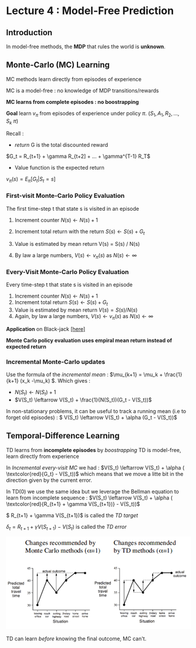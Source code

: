 # Lecture 4 : Model-Free Prediction

## Introduction

In model-free methods, the **MDP** that rules the world is **unknown**.

## Monte-Carlo (MC) Learning

MC methods learn directly from episodes of experience

MC is a model-free : no knowledge of MDP transitions/rewards

**MC learns from complete episodes : no boostrapping** 

**Goal** learn $v_\pi$ from episodes of experience under policy $\pi$. ($S_1,A_1,R_2,...,S_k ~ \pi)$


Recall :
* *return* G is the total discounted reward

$G_t = R_{t+1} + \gamma R_{t+2] + ... + \gamma^{T-1} R_T$

* Value function is the expected return

$v_\pi(s) = E_\pi[G_t | S_t = s]$

### First-visit Monte-Carlo Policy Evaluation

The first time-step t that state s is visited in an episode 

1. Increment counter $N(s) \leftarrow N(s) +1$

2. Increment total return with the return $S(s) \leftarrow S(s) + G_t$

3. Value is estimated by mean return V(s) = S(s) / N(s)

4. By law a large numbers, $V(s) \leftarrow v_\pi(s)$ as $N(s) \leftarrow \infty$

### Every-Visit Monte-Carlo Policy Evaluation

Every time-step t that state s is visited in an episode

1. Increment counter $N(s) \leftarrow N(s) + 1$ 
2. Increment total return $S(s) \leftarrow S(s) + G_t$
3. Value is estimated by mean return $V(s) = S(s) / N(s)$
4. Again, by law a large numbers, $V(s) \leftarrow v_\pi(s)$ as $N(s) \leftarrow \infty$

**Application** on Black-jack [[here]](./Applications/monte_carlo_policy_evaluation.ipynb)


**Monte Carlo policy evaluation uses empiral mean return instead of expected return** 


### Incremental Monte-Carlo updates

Use the formula of the *incremental mean* :
$\mu_{k+1} = \mu_k + \frac{1}{k+1} (x_k -\mu_k) $. Which gives :
* $N(S_t) \leftarrow N(S_t) + 1$
* $V(S_t) \leftarrow V(S_t) + \frac{1}{N(S_t))(G_t - V(S_t))$

In non-stationary problems, it can be useful to track a running mean (i.e to forget old episodes) : 
$ V(S_t) \leftarrow V(S_t) + \alpha (G_t - V(S_t))$


## Temporal-Difference Learning

TD learns from **incomplete episodes** by *boostrapping*
TD is model-free, learn directly from experience

In *Incremental every-visit MC* we had : 
    $V(S_t) \leftarrow V(S_t) + \alpha ( \textcolor{red}{G_t} - V(S_t))$ 
which means that we move a litte bit in the direction given by the current error.

In TD(0) we use the same idea but we leverage the Bellman equation to learn from incomplete sequence : 
$V(S_t) \leftarrow V(S_t) + \alpha ( \textcolor{red}{R_{t+1} + \gamma V(S_{t+1})} - V(S_t))$

$ R_{t+1} + \gamma V(S_{t+1})$ is called the *TD target*

$\delta_t = R_{t+1} + \gamma V(S_{t+1}) - V(S_t)$ is called the *TD error*

<img src='./images/diff_MC-TD.png'>

TD can learn *before* knowing the final outcome, MC can't. 










